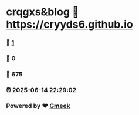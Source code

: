 # crqgxs&blog :link: https://cryyds6.github.io 
### :page_facing_up: [1](https://cryyds6.github.io/tag.html) 
### :speech_balloon: 0 
### :hibiscus: 675 
### :alarm_clock: 2025-06-14 22:29:02 
### Powered by :heart: [Gmeek](https://github.com/Meekdai/Gmeek)
